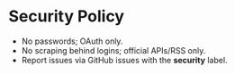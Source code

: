 # Security Policy
- No passwords; OAuth only.
- No scraping behind logins; official APIs/RSS only.
- Report issues via GitHub issues with the **security** label.
